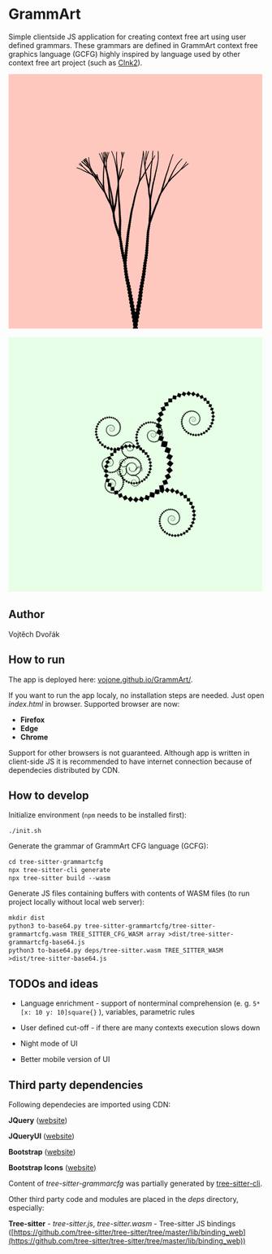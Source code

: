 # GrammArt
Simple clientside JS application for creating context free art using user defined grammars. These grammars are defined in GrammArt context free graphics language (GCFG) highly inspired by language used by other context free art project (such as [CInk2](https://cink.applegrew.com/art.html)).


![tree](results/tree.png)

![spiral-cobweb](results/spiral-cobweb.png)

## Author

Vojtěch Dvořák

## How to run

The app is deployed here: [vojone.github.io/GrammArt/](https://vojone.github.io/GrammArt/).

If you want to run the app localy, no installation steps are needed. Just open *index.html* in browser. Supported browser are now:

- **Firefox**
- **Edge**
- **Chrome**

Support for other browsers is not guaranteed. Although app is written in client-side JS it is recommended to have internet connection because of dependecies distributed by CDN.


## How to develop

Initialize environment (`npm` needs to be installed first):

```
./init.sh
```

Generate the grammar of GrammArt CFG language (GCFG):

```
cd tree-sitter-grammartcfg
npx tree-sitter-cli generate
npx tree-sitter build --wasm
```

Generate JS files containing buffers with contents of WASM files (to run project locally without local web server):

```
mkdir dist
python3 to-base64.py tree-sitter-grammartcfg/tree-sitter-grammartcfg.wasm TREE_SITTER_CFG_WASM array >dist/tree-sitter-grammartcfg-base64.js
python3 to-base64.py deps/tree-sitter.wasm TREE_SITTER_WASM >dist/tree-sitter-base64.js
```

## TODOs and ideas

- Language enrichment - support of nonterminal comprehension (e. g. `5*[x: 10 y: 10]square{}` ), variables, parametric rules

- User defined cut-off - if there are many contexts execution slows down

- Night mode of UI

- Better mobile version of UI


## Third party dependencies

Following dependecies are imported using CDN:

**JQuery** ([website](https://icons.getbootstrap.com/))

**JQueryUI** ([website](https://jqueryui.com/))

**Bootstrap** ([website](https://getbootstrap.com/))

**Bootstrap Icons** ([website](https://icons.getbootstrap.com/))


Content of *tree-sitter-grammarcfg* was partially generated by [tree-sitter-cli](https://tree-sitter.github.io/tree-sitter/creating-parsers/1-getting-started.html).

Other third party code and modules are placed in the *deps* directory, especially:

**Tree-sitter** - *tree-sitter.js*, *tree-sitter.wasm* - Tree-sitter JS bindings ([https://github.com/tree-sitter/tree-sitter/tree/master/lib/binding_web](https://github.com/tree-sitter/tree-sitter/tree/master/lib/binding_web))
